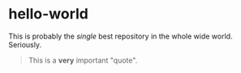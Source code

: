 # hello-world
This is probably the *single* best repository in the whole wide world. Seriously.
> This is a **very** important "quote".
